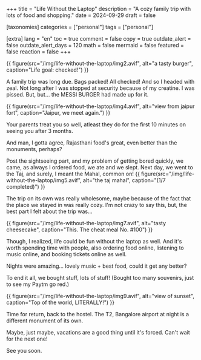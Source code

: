 +++
title = "Life Without the Laptop"
description = "A cozy family trip with lots of food and shopping."
date = 2024-09-29
draft = false

[taxonomies]
categories = ["personal"]
tags = ["personal"]

[extra]
lang = "en"
toc = true
comment = false
copy = true
outdate_alert = false
outdate_alert_days = 120
math = false
mermaid = false
featured = false
reaction = false
+++

{{ figure(src="/img/life-without-the-laptop/img2.avif", alt="a tasty burger", caption="Life goal: checked!") }}

A family trip was long due. Bags packed! All checked! And so I headed with zeal. Not long after I was stopped at security because of my creatine. I was pissed. But, but... the MESSI BURGER had made up for it.

{{ figure(src="/img/life-without-the-laptop/img4.avif", alt="view from jaipur fort", caption="Jaipur, we meet again.") }}

Your parents treat you so well, atleast they do for the first 10 minutes on seeing you after 3 months.

And man, I gotta agree, Rajasthani food's great, even better than the monuments, perhaps?

Post the sightseeing part, and my problem of getting bored quickly, we came, as always I ordered food, we ate and we slept. Next day, we went to the Taj, and surely, I meant the Mahal, common on!
{{ figure(src="/img/life-without-the-laptop/img5.avif", alt="the taj mahal", caption="(1/7 completed)") }}

The trip on its own was really wholesome, maybe because of the fact that the place we stayed in was really cozy. I'm not crazy to say this, but, the best part I felt about the trip was...

{{ figure(src="/img/life-without-the-laptop/img7.avif", alt="tasty cheesecake", caption="This. The cheat meal No. #100") }}

Though, I realized, life could be fun without the laptop as well. And it's worth spending time with people, also ordering food online, listening to music online, and booking tickets online as well.

Nights were amazing... lovely music + best food, could it get any better?

To end it all, we bought stuff, lots of stuff! (Bought too many souvenirs, just to see my Paytm go red.)

{{ figure(src="/img/life-without-the-laptop/img9.avif", alt="view of sunset", caption="Top of the world, LITERALLY!") }}

Time for return, back to the hostel. The T2, Bangalore airport at night is a different monument of its own.

Maybe, just maybe, vacations are a good thing until it's forced. Can't wait for the next one! 

See you soon.
